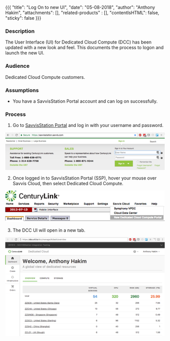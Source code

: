 {{{
  "title": "Log On to new UI",
  "date": "05-08-2018",
  "author": "Anthony Hakim",
  "attachments": [],
  "related-products" : [],
  "contentIsHTML": false,
  "sticky": false
}}}

### Description

The User Interface (UI) for Dedicated Cloud Compute (DCC) has been updated with a new look and feel. This documents the process to logon and launch the new UI.

### Audience

Dedicated Cloud Compute customers.

### Assumptions

* You have a SavvisStation Portal account and can log on successfully.

### Process

1. Go to [SavvisStation Portal](https://www.savvisstation.savvis.com/) and log in with your username and password.

  ![SSP Logon](../../images/dcc/logon-ssp.png)

2. Once logged in to SavvisStation Portal (SSP), hover your mouse over Savvis Cloud, then select Dedicated Cloud Compute.

  ![Launch DCC](../../images/dcc/launch-dcc-ui.png)

3. The DCC UI will open in a new tab.

  ![DCC UI](../../images/dcc/new-ui.png)
